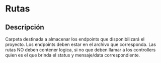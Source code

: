 # Rutas

## Descripción

Carpeta destinada a almacenar los endpoints que disponibilizará el proyecto.
Los endpoints deben estar en el archivo que corresponda. Las rutas NO deben contener logica, si no que deben llamar a los controllers quien es el que brinda  el status y mensaje/data correspondiente.
